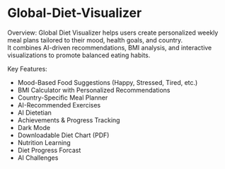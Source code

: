 # Global-Diet-Visualizer

Overview: 
Global Diet Visualizer helps users create personalized weekly meal plans tailored to their mood, health goals, and country.  
It combines AI-driven recommendations, BMI analysis, and interactive visualizations to promote balanced eating habits.

Key Features:
-  Mood-Based Food Suggestions (Happy, Stressed, Tired, etc.) 
-  BMI Calculator with Personalized Recommendations  
-  Country-Specific Meal Planner  
-  AI-Recommended Exercises
-  AI Dietetian
-  Achievements & Progress Tracking  
-  Dark Mode  
-  Downloadable Diet Chart (PDF)
-  Nutrition Learning
-  Diet Progress Forcast
-  AI Challenges
